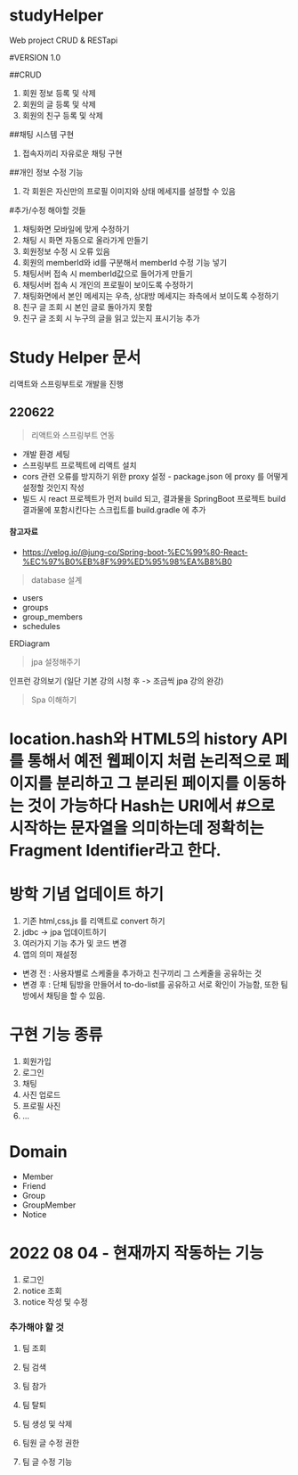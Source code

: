 # studyHelper
Web project CRUD & RESTapi

#VERSION 1.0

##CRUD
1. 회원 정보 등록 및 삭제
2. 회원의 글 등록 및 삭제
3. 회원의 친구 등록 및 삭제

##채팅 시스템 구현
1. 접속자끼리 자유로운 채팅 구현

##개인 정보 수정 기능
1. 각 회원은 자신만의 프로필 이미지와 상태 메세지를 설정할 수 있음


#추가/수정 해야할 것들

1. 채팅화면 모바일에 맞게 수정하기
2. 채팅 시 화면 자동으로 올라가게 만들기
3. 회원정보 수정 시 오류 있음
4. 회원의 memberId와 id를 구분해서 memberId 수정 기능 넣기
5. 채팅서버 접속 시 memberId값으로 들어가게 만들기
6. 채팅서버 접속 시 개인의 프로필이 보이도록 수정하기
7. 채팅화면에서 본인 메세지는 우측, 상대방 메세지는 좌측에서 보이도록 수정하기
8. 친구 글 조회 시 본인 글로 돌아가지 못함
9. 친구 글 조회 시 누구의 글을 읽고 있는지 표시기능 추가


# Study Helper 문서


리액트와 스프링부트로 개발을 진행


## 220622

> 리액트와 스프링부트 연동

- 개발 환경 세팅
- 스프링부트 프로젝트에 리액트 설치
- cors 관련 오류를 방지하기 위한 proxy 설정 - package.json 에 proxy 를 어떻게 설정할 것인지 작성
- 빌드 시 react 프로젝트가 먼저 build 되고, 결과물을 SpringBoot 프로젝트 build 결과물에 포함시킨다는 스크립트를 build.gradle 에 추가
#### 참고자료
- https://velog.io/@jung-co/Spring-boot-%EC%99%80-React-%EC%97%B0%EB%8F%99%ED%95%98%EA%B8%B0

> database 설계

- users
- groups
- group_members
- schedules

ERDiagram 


> jpa 설정해주기

인프런 강의보기 (일단 기본 강의 시청 후 -> 조금씩 jpa 강의 완강)

> Spa 이해하기

location.hash와 HTML5의 history API를 통해서 예전 웹페이지 처럼 논리적으로 페이지를 분리하고 그 분리된 페이지를 이동하는 것이 가능하다
Hash는 URI에서 #으로 시작하는 문자열을 의미하는데 정확히는 Fragment Identifier라고 한다.
=======


# 방학 기념 업데이트 하기

1. 기존 html,css,js 를 리액트로 convert 하기
2. jdbc -> jpa 업데이트하기
3. 여러가지 기능 추가 및 코드 변경
4. 앱의 의미 재설정 
- 변경 전  : 사용자별로 스케줄을 추가하고 친구끼리 그 스케줄을 공유하는 것
- 변경 후  : 단체 팀방을 만들어서 to-do-list를 공유하고 서로 확인이 가능함, 또한 팀방에서 채팅을 할 수 있음.





# 구현 기능 종류

1. 회원가입 
2. 로그인
3. 채팅
4. 사진 업로드
5. 프로필 사진
6. ...


# Domain
- Member
- Friend
- Group
- GroupMember
- Notice



# 2022 08 04 - 현재까지 작동하는 기능

1. 로그인
2. notice 조회
3. notice 작성 및 수정

### 추가해야 할 것

1. 팀 조회
2. 팀 검색
3. 팀 참가
4. 팀 탈퇴
5. 팀 생성 및 삭제

6. 팀원 글 수정 권한 
7. 팀 글 수정 기능




